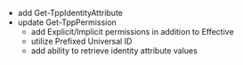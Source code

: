 - add Get-TppIdentityAttribute
- update Get-TppPermission
    - add Explicit/Implicit permissions in addition to Effective
    - utilize Prefixed Universal ID
    - add ability to retrieve identity attribute values